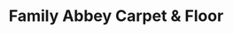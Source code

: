 ---
title: "Family Abbey Carpet & Floor"
url: /jacksonville/family-abbey-carpet-and-floor/
shop: furniture
---